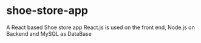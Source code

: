 # shoe-store-app
A React based Shoe store app
React.js is used on the front end, Node.js on Backend and MySQL as DataBase
